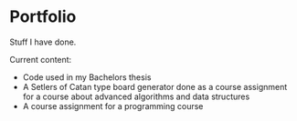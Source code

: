 Portfolio
=========

Stuff I have done.

Current content:
* Code used in my Bachelors thesis
* A Setlers of Catan type board generator done as a course assignment for a course about advanced algorithms and data structures
* A course assignment for a programming course
